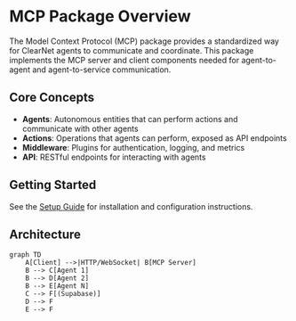 # MCP Package Overview

The Model Context Protocol (MCP) package provides a standardized way for ClearNet agents to communicate and coordinate. This package implements the MCP server and client components needed for agent-to-agent and agent-to-service communication.

## Core Concepts

- **Agents**: Autonomous entities that can perform actions and communicate with other agents
- **Actions**: Operations that agents can perform, exposed as API endpoints
- **Middleware**: Plugins for authentication, logging, and metrics
- **API**: RESTful endpoints for interacting with agents

## Getting Started

See the [Setup Guide](./02-setup.md) for installation and configuration instructions.

## Architecture

```mermaid
graph TD
    A[Client] -->|HTTP/WebSocket| B[MCP Server]
    B --> C[Agent 1]
    B --> D[Agent 2]
    B --> E[Agent N]
    C --> F[(Supabase)]
    D --> F
    E --> F
```
